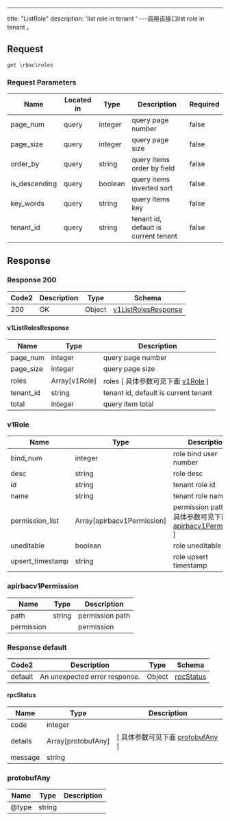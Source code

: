 ---
title: "ListRole"
description: 'list role in tenant '
---调用该接口list role in tenant 。



## Request


```
get \rbac\roles
```

###  Request Parameters

| Name | Located in | Type | Description |  Required |
| ---- | ---------- | ----------- | ----------- |  ---- |
| page_num | query | integer | query page number |  false |
| page_size | query | integer | query page size |  false |
| order_by | query | string | query items order by field |  false |
| is_descending | query | boolean | query items inverted sort |  false |
| key_words | query | string | query items key |  false |
| tenant_id | query | string | tenant id, default is current tenant |  false |

## Response

### Response  200 
| Code2 | Description | Type | Schema |
| ---- | ----------- | ------ | ------ |
| 200 | OK | Object | [v1ListRolesResponse](#v1ListRolesResponse) |

#### v1ListRolesResponse

| Name | Type | Description | 
| ---- | ---- | ----------- |     
| page_num | integer | query page number |      
| page_size | integer | query page size |          
| roles | Array[v1Role] | roles [ 具体参数可见下面 [v1Role](#v1Role) ] |       
| tenant_id | string | tenant id, default is current tenant |      
| total | integer | query item total |   

### v1Role
| Name | Type | Description | 
| ---- | ---- | ----------- |     
| bind_num | integer | role bind user number |      
| desc | string | role desc |      
| id | string | tenant role id |      
| name | string | tenant role name |          
| permission_list | Array[apirbacv1Permission] | permission path list [ 具体参数可见下面 [apirbacv1Permission](#apirbacv1Permission) ] |       
| uneditable | boolean | role uneditable |      
| upsert_timestamp | string | role upsert timestamp |   

### apirbacv1Permission
| Name | Type | Description | 
| ---- | ---- | ----------- |     
| path | string | permission path |      
| permission |  | permission |   



### Response  default 
| Code2 | Description | Type | Schema |
| ---- | ----------- | ------ | ------ |
| default | An unexpected error response. | Object | [rpcStatus](#rpcStatus) |

#### rpcStatus

| Name | Type | Description | 
| ---- | ---- | ----------- |     
| code | integer |  |          
| details | Array[protobufAny] |  [ 具体参数可见下面 [protobufAny](#protobufAny) ] |       
| message | string |  |   

### protobufAny
| Name | Type | Description | 
| ---- | ---- | ----------- |     
| @type | string |  |   



